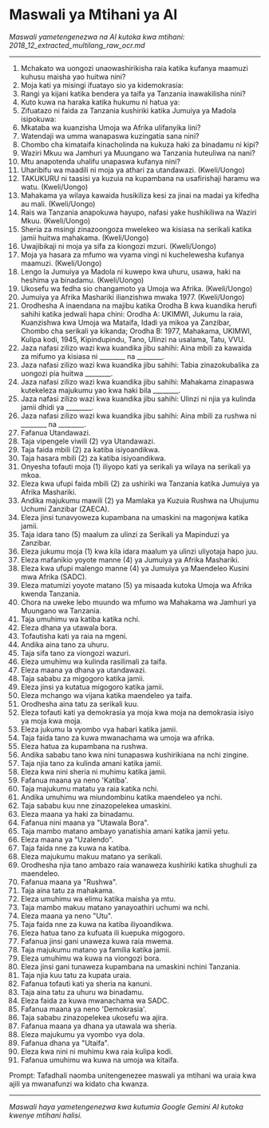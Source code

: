 # Maswali ya Mtihani ya AI
*Maswali yametengenezwa na AI kutoka kwa mtihani: 2018_12_extracted_multilang_raw_ocr.md*

---

1.  Mchakato wa uongozi unaowashirikisha raia katika kufanya maamuzi kuhusu maisha yao huitwa nini?
2.  Moja kati ya misingi ifuatayo sio ya kidemokrasia:
3.  Rangi ya kijani katika bendera ya taifa ya Tanzania inawakilisha nini?
4.  Kuto kuwa na haraka katika hukumu ni hatua ya:
5.  Zifuatazo ni faida za Tanzania kushiriki katika Jumuiya ya Madola isipokuwa:
6.  Mkataba wa kuanzisha Umoja wa Afrika ulifanyika lini?
7.  Watendaji wa umma wanapaswa kuzingatia sana nini?
8.  Chombo cha kimataifa kinacholinda na kukuza haki za binadamu ni kipi?
9.  Waziri Mkuu wa Jamhuri ya Muungano wa Tanzania huteuliwa na nani?
10. Mtu anapotenda uhalifu unapaswa kufanya nini?
11. Uharibifu wa maadili ni moja ya athari za utandawazi. (Kweli/Uongo)
12. TAKUKURU ni taasisi ya kuzuia na kupambana na usafirishaji haramu wa watu. (Kweli/Uongo)
13. Mahakama ya wilaya kawaida husikiliza kesi za jinai na madai ya kifedha au mali. (Kweli/Uongo)
14. Rais wa Tanzania anapokuwa hayupo, nafasi yake hushikiliwa na Waziri Mkuu. (Kweli/Uongo)
15. Sheria za msingi zinazoongoza mwelekeo wa kisiasa na serikali katika jamii huitwa mahakama. (Kweli/Uongo)
16. Uwajibikaji ni moja ya sifa za kiongozi mzuri. (Kweli/Uongo)
17. Moja ya hasara za mfumo wa vyama vingi ni kuchelewesha kufanya maamuzi. (Kweli/Uongo)
18. Lengo la Jumuiya ya Madola ni kuwepo kwa uhuru, usawa, haki na heshima ya binadamu. (Kweli/Uongo)
19. Ukosefu wa fedha sio changamoto ya Umoja wa Afrika. (Kweli/Uongo)
20. Jumuiya ya Afrika Mashariki ilianzishwa mwaka 1977. (Kweli/Uongo)
21. Orodhesha A inaendana na majibu katika Orodha B kwa kuandika herufi sahihi katika jedwali hapa chini: Orodha A: UKIMWI, Jukumu la raia, Kuanzishwa kwa Umoja wa Mataifa, Idadi ya mikoa ya Zanzibar, Chombo cha serikali ya kikanda; Orodha B: 1977, Mahakama, UKIMWI, Kulipa kodi, 1945, Kipindupindu, Tano, Ulinzi na usalama, Tatu, VVU.
22. Jaza nafasi zilizo wazi kwa kuandika jibu sahihi: Aina mbili za kawaida za mifumo ya kisiasa ni ________ na ________.
23. Jaza nafasi zilizo wazi kwa kuandika jibu sahihi: Tabia zinazokubalika za uongozi pia huitwa ________.
24. Jaza nafasi zilizo wazi kwa kuandika jibu sahihi: Mahakama zinapaswa kutekeleza majukumu yao kwa haki bila ________.
25. Jaza nafasi zilizo wazi kwa kuandika jibu sahihi: Ulinzi ni njia ya kulinda jamii dhidi ya ________.
26. Jaza nafasi zilizo wazi kwa kuandika jibu sahihi: Aina mbili za rushwa ni ________ na ________.
27. Fafanua Utandawazi.
28. Taja vipengele viwili (2) vya Utandawazi.
29. Taja faida mbili (2) za katiba isiyoandikwa.
30. Taja hasara mbili (2) za katiba isiyoandikwa.
31. Onyesha tofauti moja (1) iliyopo kati ya serikali ya wilaya na serikali ya mkoa.
32. Eleza kwa ufupi faida mbili (2) za ushiriki wa Tanzania katika Jumuiya ya Afrika Mashariki.
33. Andika majukumu mawili (2) ya Mamlaka ya Kuzuia Rushwa na Uhujumu Uchumi Zanzibar (ZAECA).
34. Eleza jinsi tunavyoweza kupambana na umaskini na magonjwa katika jamii.
35. Taja idara tano (5) maalum za ulinzi za Serikali ya Mapinduzi ya Zanzibar.
36. Eleza jukumu moja (1) kwa kila idara maalum ya ulinzi uliyotaja hapo juu.
37. Eleza mafanikio yoyote manne (4) ya Jumuiya ya Afrika Mashariki.
38. Eleza kwa ufupi malengo manne (4) ya Jumuiya ya Maendeleo Kusini mwa Afrika (SADC).
39. Eleza matumizi yoyote matano (5) ya misaada kutoka Umoja wa Afrika kwenda Tanzania.
40. Chora na uweke lebo muundo wa mfumo wa Mahakama wa Jamhuri ya Muungano wa Tanzania.
41. Taja umuhimu wa katiba katika nchi.
42. Eleza dhana ya utawala bora.
43. Tofautisha kati ya raia na mgeni.
44. Andika aina tano za uhuru.
45. Taja sifa tano za viongozi wazuri.
46. Eleza umuhimu wa kulinda rasilimali za taifa.
47. Eleza maana ya dhana ya utandawazi.
48. Taja sababu za migogoro katika jamii.
49. Eleza jinsi ya kutatua migogoro katika jamii.
50. Eleza mchango wa vijana katika maendeleo ya taifa.
51. Orodhesha aina tatu za serikali kuu.
52. Eleza tofauti kati ya demokrasia ya moja kwa moja na demokrasia isiyo ya moja kwa moja.
53. Eleza jukumu la vyombo vya habari katika jamii.
54. Taja faida tano za kuwa mwanachama wa umoja wa afrika.
55. Eleza hatua za kupambana na rushwa.
56. Andika sababu tano kwa nini tunapaswa kushirikiana na nchi zingine.
57. Taja njia tano za kulinda amani katika jamii.
58. Eleza kwa nini sheria ni muhimu katika jamii.
59. Fafanua maana ya neno 'Katiba'.
60. Taja majukumu matatu ya raia katika nchi.
61. Andika umuhimu wa miundombinu katika maendeleo ya nchi.
62. Taja sababu kuu nne zinazopelekea umaskini.
63. Eleza maana ya haki za binadamu.
64. Fafanua nini maana ya "Utawala Bora".
65. Taja mambo matano ambayo yanatishia amani katika jamii yetu.
66. Eleza maana ya "Uzalendo".
67. Taja faida nne za kuwa na katiba.
68. Eleza majukumu makuu matano ya serikali.
69. Orodhesha njia tano ambazo raia wanaweza kushiriki katika shughuli za maendeleo.
70. Fafanua maana ya "Rushwa".
71. Taja aina tatu za mahakama.
72. Eleza umuhimu wa elimu katika maisha ya mtu.
73. Taja mambo makuu matano yanayoathiri uchumi wa nchi.
74. Eleza maana ya neno "Utu".
75. Taja faida nne za kuwa na katiba iliyoandikwa.
76. Eleza hatua tano za kufuata ili kuepuka migogoro.
77. Fafanua jinsi gani unaweza kuwa raia mwema.
78. Taja majukumu matano ya familia katika jamii.
79. Eleza umuhimu wa kuwa na viongozi bora.
80. Eleza jinsi gani tunaweza kupambana na umaskini nchini Tanzania.
81. Taja njia kuu tatu za kupata uraia.
82. Fafanua tofauti kati ya sheria na kanuni.
83. Taja aina tatu za uhuru wa binadamu.
84. Eleza faida za kuwa mwanachama wa SADC.
85. Fafanua maana ya neno 'Demokrasia'.
86. Taja sababu zinazopelekea ukosefu wa ajira.
87. Fafanua maana ya dhana ya utawala wa sheria.
88. Eleza majukumu ya vyombo vya dola.
89. Fafanua dhana ya "Utaifa".
90. Eleza kwa nini ni muhimu kwa raia kulipa kodi.
91. Fafanua umuhimu wa kuwa na umoja wa kitaifa.

Prompt: Tafadhali naomba unitengenezee maswali ya mtihani wa uraia kwa ajili ya mwanafunzi wa kidato cha kwanza.

---
*Maswali haya yametengenezwa kwa kutumia Google Gemini AI kutoka kwenye mtihani halisi.*
